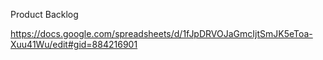 Product Backlog

https://docs.google.com/spreadsheets/d/1fJpDRVOJaGmcIjtSmJK5eToa-Xuu41Wu/edit#gid=884216901